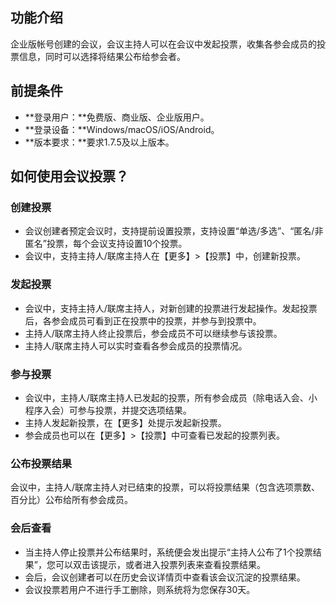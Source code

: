 ## 功能介绍
企业版帐号创建的会议，会议主持人可以在会议中发起投票，收集各参会成员的投票信息，同时可以选择将结果公布给参会者。

## 前提条件
- **登录用户：**免费版、商业版、企业版用户。
- **登录设备：**Windows/macOS/iOS/Android。
- **版本要求：**要求1.7.5及以上版本。

## 如何使用会议投票？
### 创建投票
- 会议创建者预定会议时，支持提前设置投票，支持设置“单选/多选”、“匿名/非匿名”投票，每个会议支持设置10个投票。
- 会议中，支持主持人/联席主持人在【更多】>【投票】中，创建新投票。

### 发起投票
- 会议中，支持主持人/联席主持人，对新创建的投票进行发起操作。发起投票后，各参会成员可看到正在投票中的投票，并参与到投票中。
- 主持人/联席主持人终止投票后，参会成员不可以继续参与该投票。
- 主持人/联席主持人可以实时查看各参会成员的投票情况。

### 参与投票
- 会议中，主持人/联席主持人已发起的投票，所有参会成员（除电话入会、小程序入会）可参与投票，并提交选项结果。
- 主持人发起新投票，在【更多】处提示发起新投票。
- 参会成员也可以在【更多】>【投票】中可查看已发起的投票列表。

### 公布投票结果
会议中，主持人/联席主持人对已结束的投票，可以将投票结果（包含选项票数、百分比）公布给所有参会成员。

### 会后查看
- 当主持人停止投票并公布结果时，系统便会发出提示“主持人公布了1个投票结果”，您可以双击该提示，或者进入投票列表来查看投票结果。
- 会后，会议创建者可以在历史会议详情页中查看该会议沉淀的投票结果。
- 会议投票若用户不进行手工删除，则系统将为您保存30天。
